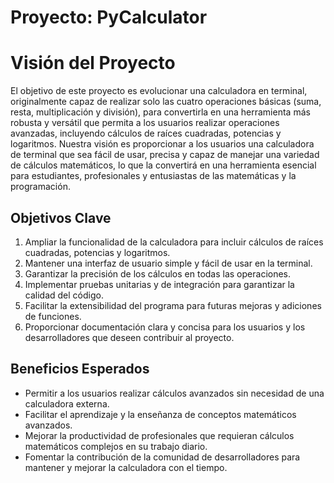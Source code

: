 # Proyecto: PyCalculator

# Visión del Proyecto

El objetivo de este proyecto es evolucionar una calculadora en terminal, originalmente capaz de realizar solo las cuatro operaciones básicas (suma, resta, multiplicación y división), para convertirla en una herramienta más robusta y versátil que permita a los usuarios realizar operaciones avanzadas, incluyendo cálculos de raíces cuadradas, potencias y logaritmos. Nuestra visión es proporcionar a los usuarios una calculadora de terminal que sea fácil de usar, precisa y capaz de manejar una variedad de cálculos matemáticos, lo que la convertirá en una herramienta esencial para estudiantes, profesionales y entusiastas de las matemáticas y la programación.

## Objetivos Clave

1. Ampliar la funcionalidad de la calculadora para incluir cálculos de raíces cuadradas, potencias y logaritmos.
2. Mantener una interfaz de usuario simple y fácil de usar en la terminal.
3. Garantizar la precisión de los cálculos en todas las operaciones.
4. Implementar pruebas unitarias y de integración para garantizar la calidad del código.
5. Facilitar la extensibilidad del programa para futuras mejoras y adiciones de funciones.
6. Proporcionar documentación clara y concisa para los usuarios y los desarrolladores que deseen contribuir al proyecto.

## Beneficios Esperados

- Permitir a los usuarios realizar cálculos avanzados sin necesidad de una calculadora externa.
- Facilitar el aprendizaje y la enseñanza de conceptos matemáticos avanzados.
- Mejorar la productividad de profesionales que requieran cálculos matemáticos complejos en su trabajo diario.
- Fomentar la contribución de la comunidad de desarrolladores para mantener y mejorar la calculadora con el tiempo.
